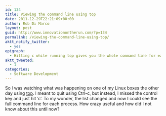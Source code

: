 ```yaml
---
id: 134
title: Viewing the command line using top
date: 2011-12-29T22:21:09+00:00
author: Rob Di Marco
layout: post
guid: http://www.innovationontherun.com/?p=134
permalink: /viewing-the-command-line-using-top/
aktt_notify_twitter:
  - yes
epigraph:
  - Hitting c while running top gives you the whole command line for each process.
aktt_tweeted:
  - 1
categories:
  - Software Development
---
```

So I was watching what was happening on one of my Linux boxes the other day using [top](http://linux.die.net/man/1/top). I meant to quit using Ctrl-c, but instead, I missed the control key and just hit &#8216;c&#8217;. To my wonder, the list changed and now I could see the full command line for each process. How crazy useful and how did I not know about this until now?